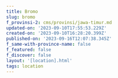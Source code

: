 ```yaml
---
title: Bromo
slug: bromo
f_provinsi-2: cms/provinsi/jawa-timur.md
updated-on: '2023-09-10T17:55:53.229Z'
created-on: '2023-09-10T16:28:20.399Z'
published-on: '2023-09-16T12:07:38.345Z'
f_same-with-province-name: false
f_featured: false
f_discover: false
layout: '[location].html'
tags: location
---
```



